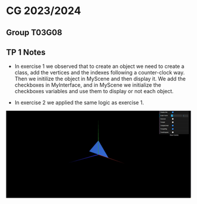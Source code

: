 # CG 2023/2024

## Group T03G08

## TP 1 Notes

- In exercise 1 we observed that to create an object we need to create a class, add the vertices and the indexes following a counter-clock way. Then we initilize the object in MyScene and then display it. We add the checkboxes in MyInterface, and in MyScene we initialize the checkboxes variables and use them to display or not each object.
  
- In exercise 2 we applied the same logic as exercise 1.

![Screenshot 1](tp1/screenshots/CG-t03g08-tp1-1.png)
